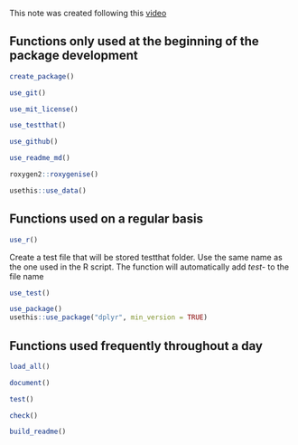This note was created following this [video](https://www.youtube.com/watch?v=XjolVT16YNw)


## Functions only used at the beginning of the package development

```r
create_package()
```

```r
use_git()
```

```r
use_mit_license()
```

```r
use_testthat()
```

```r
use_github()
```

```r
use_readme_md()
```

```R
roxygen2::roxygenise()
```

```R
usethis::use_data()
```
## Functions used on a regular basis

```r
use_r()
```

Create a test file that will be stored testthat folder. Use the same name as the one used in the R script. The function will automatically add _test-_ to the file name 

```r
use_test()
```

```r
use_package()
usethis::use_package("dplyr", min_version = TRUE)
```


## Functions used frequently throughout a day 

```r
load_all()
```

```r
document()
```

```r
test()
```

```r
check()
```

```R
build_readme()
```